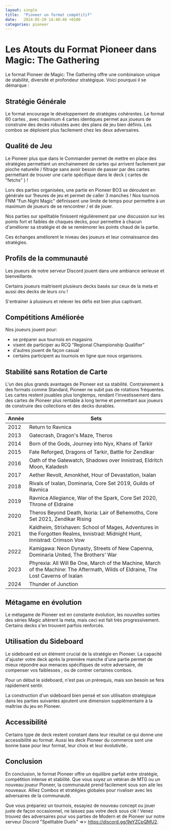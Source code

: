 ```yaml
---
layout: single
title:  "Pioneer un format compétitif"
date:   2024-05-29 14:40:46 +0100
categories: pioneer
---
```


# Les Atouts du Format Pioneer dans Magic: The Gathering

Le format Pioneer de Magic: The Gathering offre une combinaison unique de stabilité, diversité et profondeur stratégique. Voici pourquoi il se démarque :

## Stratégie Générale

Le format encourage le développement de stratégies cohérentes. Le format 60 cartes , avec maximum 4 cartes identiques permet aux joueurs de construire des decks robustes avec des plans de jeu bien définis. Les combos se déploient plus facilement chez les deux adversaires.

## Qualité de Jeu

Le Pioneer plus que dans le Commander permet de mettre en place des stratégies permettant un enchainement de cartes qui arrivent facilement par pioche naturelle / filtrage sans avoir besoin de passer par des cartes permettant de trouver une carte spécifique dans le deck ( cartes de "fetchs" ) !

Lors des parties organisées, une partie en Pioneer BO3 se déroulent en générale sur 1heures de jeu et permet de caller 3 manches ! Nos tournois FNM "Fun Night Magic" définissent une limite de temps pour permettre à un maximum de joueurs de se rencontrer / et de jouer.

Nos parties sur spelltable finissent régulièrement par une discussion sur les points fort et faibles de chaques decks, pour permettre à chacun d'améliorer sa stratégie et de se remémorer les points chaud de la partie.

Ces échanges améliorent le niveau des joueurs et leur connaissance des stratégies.

## Profils de la communauté

Les joueurs de notre serveur Discord jouent dans une ambiance serieuse et bienveillante.

Certains joueurs maitrisent plusieurs decks basés sur ceux de la meta et aussi des decks de leurs cru !

S'entrainer à plusieurs et relever les défis est bien plus captivant.

## Compétitions Améliorée

Nos joueurs jouent pour:

- se préparer aux tournois en magasins
- visent de participer au RCQ "Regional Championship Qualifier"
- d'autres jouent de façon casual
- certains participent au tournois en ligne que nous organisons.

## Stabilité sans Rotation de Carte

L'un des plus grands avantages de Pioneer est sa stabilité. Contrairement à des formats comme Standard, Pioneer ne subit pas de rotations fréquentes. Les cartes restent jouables plus longtemps, rendant l'investissement dans des cartes de Pioneer plus rentable à long terme et permettant aux joueurs de construire des collections et des decks durables.

| Année | Sets |
|-------|------|
| 2012  | Return to Ravnica |
| 2013  | Gatecrash, Dragon's Maze, Theros |
| 2014  | Born of the Gods, Journey into Nyx, Khans of Tarkir |
| 2015  | Fate Reforged, Dragons of Tarkir, Battle for Zendikar |
| 2016  | Oath of the Gatewatch, Shadows over Innistrad, Eldritch Moon, Kaladesh |
| 2017  | Aether Revolt, Amonkhet, Hour of Devastation, Ixalan |
| 2018  | Rivals of Ixalan, Dominaria, Core Set 2019, Guilds of Ravnica |
| 2019  | Ravnica Allegiance, War of the Spark, Core Set 2020, Throne of Eldraine |
| 2020  | Theros Beyond Death, Ikoria: Lair of Behemoths, Core Set 2021, Zendikar Rising |
| 2021  | Kaldheim, Strixhaven: School of Mages, Adventures in the Forgotten Realms, Innistrad: Midnight Hunt, Innistrad: Crimson Vow |
| 2022  | Kamigawa: Neon Dynasty, Streets of New Capenna, Dominaria United, The Brothers' War |
| 2023  | Phyrexia: All Will Be One, March of the Machine, March of the Machine: The Aftermath, Wilds of Eldraine, The Lost Caverns of Ixalan |
| 2024  | Thunder of Junction |

## Métagame en évolution

Le métagame de Pioneer est en constante évolution, les nouvelles sorties des séries Magic altèrent la meta, mais ceci est fait très progressivement. Certains decks s'en trouvent parfois renforcés.

## Utilisation du Sideboard

Le sideboard est un élément crucial de la stratégie en Pioneer. La capacité d'ajuster votre deck après la première manche d'une partie permet de mieux répondre aux menaces spécifiques de votre adversaire, de compenser vos faiblesses , ou de contrer certaines combos.

Pour un début le sideboard, n'est pas un prérequis, mais son besoin se fera rapidement sentir.

La construction d'un sideboard bien pensé et son utilisation stratégique dans les parties suivantes ajoutent une dimension supplémentaire à la maîtrise du jeu en Pioneer.

## Accessibilité

Certains type de deck restent constant dans leur résultat ce qui donne une accessibilité au format. Aussi les deck Pioneer du commerce sont une bonne base pour leur format, leur choix et leur évolutivité..

## Conclusion

En conclusion, le format Pioneer offre un équilibre parfait entre stratégie, compétition intense et stabilité. Que vous soyez un vétéran de MTG ou un nouveau joueur Pioneer, la communauté prend facilement sous son aile les nouveaux. Alliez Combos et stratégies globales pour rivaliser avec les adversaires de la communauté.

Que vous prépariez un tournois, essayiez de nouveau concept ou jouer juste de façon occasionnel, ne laissez pas votre deck sous clé ! Venez trouvez des adversaires pour vos parties de Modern et de Pioneer sur notre serveur Discord "Spelltable Duels" =>> https://discord.gg/9eYZCpQMU2.
